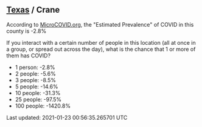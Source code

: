 
## [Texas](/united-states/texas) / Crane

According to [MicroCOVID.org](http://microcovid.org),
the "Estimated Prevalence" of COVID in this county is -2.8%

If you interact with a certain number of people in this location
(all at once in a group, or spread out across the day), what is the chance that
1 or more of them has COVID?

- 1 person: -2.8%
- 2 people: -5.6%
- 3 people: -8.5%
- 5 people: -14.6%
- 10 people: -31.3%
- 25 people: -97.5%
- 100 people: -1420.8%

Last updated: 2021-01-23 00:56:35.265701 UTC
